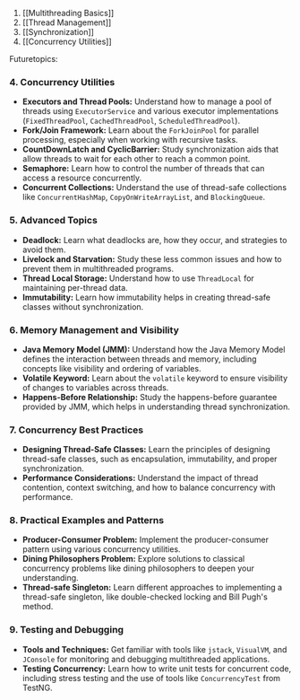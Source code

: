 1. [[Multithreading Basics]]
2. [[Thread Management]]
3. [[Synchronization]]
4. [[Concurrency Utilities]]


Futuretopics: 
### 4. **Concurrency Utilities**

- **Executors and Thread Pools:** Understand how to manage a pool of threads using `ExecutorService` and various executor implementations (`FixedThreadPool`, `CachedThreadPool`, `ScheduledThreadPool`).
- **Fork/Join Framework:** Learn about the `ForkJoinPool` for parallel processing, especially when working with recursive tasks.
- **CountDownLatch and CyclicBarrier:** Study synchronization aids that allow threads to wait for each other to reach a common point.
- **Semaphore:** Learn how to control the number of threads that can access a resource concurrently.
- **Concurrent Collections:** Understand the use of thread-safe collections like `ConcurrentHashMap`, `CopyOnWriteArrayList`, and `BlockingQueue`.

### 5. **Advanced Topics**

- **Deadlock:** Learn what deadlocks are, how they occur, and strategies to avoid them.
- **Livelock and Starvation:** Study these less common issues and how to prevent them in multithreaded programs.
- **Thread Local Storage:** Understand how to use `ThreadLocal` for maintaining per-thread data.
- **Immutability:** Learn how immutability helps in creating thread-safe classes without synchronization.

### 6. **Memory Management and Visibility**

- **Java Memory Model (JMM):** Understand how the Java Memory Model defines the interaction between threads and memory, including concepts like visibility and ordering of variables.
- **Volatile Keyword:** Learn about the `volatile` keyword to ensure visibility of changes to variables across threads.
- **Happens-Before Relationship:** Study the happens-before guarantee provided by JMM, which helps in understanding thread synchronization.

### 7. **Concurrency Best Practices**

- **Designing Thread-Safe Classes:** Learn the principles of designing thread-safe classes, such as encapsulation, immutability, and proper synchronization.
- **Performance Considerations:** Understand the impact of thread contention, context switching, and how to balance concurrency with performance.

### 8. **Practical Examples and Patterns**

- **Producer-Consumer Problem:** Implement the producer-consumer pattern using various concurrency utilities.
- **Dining Philosophers Problem:** Explore solutions to classical concurrency problems like dining philosophers to deepen your understanding.
- **Thread-safe Singleton:** Learn different approaches to implementing a thread-safe singleton, like double-checked locking and Bill Pugh's method.

### 9. **Testing and Debugging**

- **Tools and Techniques:** Get familiar with tools like `jstack`, `VisualVM`, and `JConsole` for monitoring and debugging multithreaded applications.
- **Testing Concurrency:** Learn how to write unit tests for concurrent code, including stress testing and the use of tools like `ConcurrencyTest` from TestNG.